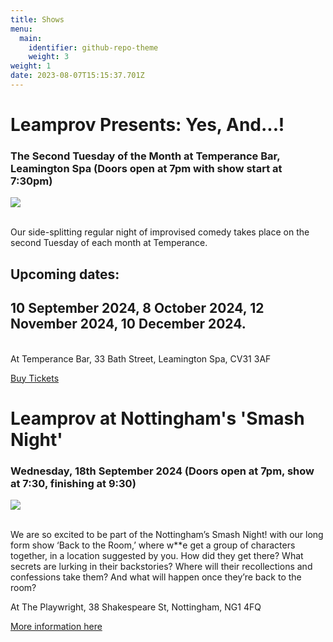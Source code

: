 ```yaml
---
title: Shows
menu:
  main:
    identifier: github-repo-theme
    weight: 3
weight: 1
date: 2023-08-07T15:15:37.701Z
---
```

# Leamprov Presents: Yes, And...!

### The Second Tuesday of the Month at Temperance Bar, Leamington Spa (Doors open at 7pm with show start at 7:30pm)

![](/uploads/three-elephants-colour-.svg)

\
Our side-splitting regular night of improvised comedy takes place on the second Tuesday of each month at Temperance.

## Upcoming dates:

## 10 September 2024, 8 October 2024, 12 November 2024, 10 December 2024.

\
At Temperance Bar, 33 Bath Street, Leamington Spa, CV31 3AF

[B﻿uy Tickets](https://www.eventbrite.co.uk/e/copy-of-leamprov-presents-yes-and-tickets-905127750467?aff=ebdssbdestsearch&_gl=1*1qhya4e*_up*MQ..*_ga*MTgwOTc4MzY2OS4xNzE2Mjc3NTU1*_ga_TQVES5V6SH*MTcxNjI3NzU1NC4xLjAuMTcxNjI3NzU1NC4wLjAuMA..)



# Leamprov at Nottingham's 'Smash Night'

### Wednesday, 18th September 2024 (Doors open at 7pm, show at 7:30, finishing at 9:30)

![](/uploads/posed-everyone-kirsty-mouth-open.jpg)

\
We are so excited to be part of the Nottingham’s Smash Night! with our long form show ‘Back to the Room,’ where w**e get a group of characters together, in a location suggested by you. How did they get there? What secrets are lurking in their backstories? Where will their recollections and confessions take them? And what will happen once they’re back to the room?

At The Playwright, 38 Shakespeare St, Nottingham, NG1 4FQ

[More information here](https://www.missimp.co.uk/shows/smash-night-wednesday-18th-september-2024/)